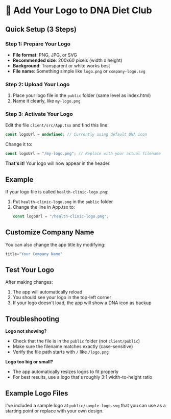 # 🎨 Add Your Logo to DNA Diet Club

## Quick Setup (3 Steps)

### Step 1: Prepare Your Logo
- **File format**: PNG, JPG, or SVG
- **Recommended size**: 200x60 pixels (width x height)
- **Background**: Transparent or white works best
- **File name**: Something simple like `logo.png` or `company-logo.svg`

### Step 2: Upload Your Logo
1. Place your logo file in the `public` folder (same level as index.html)
2. Name it clearly, like `my-logo.png`

### Step 3: Activate Your Logo
Edit the file `client/src/App.tsx` and find this line:
```javascript
const logoUrl = undefined; // Currently using default DNA icon
```

Change it to:
```javascript
const logoUrl = "/my-logo.png"; // Replace with your actual filename
```

**That's it!** Your logo will now appear in the header.

## Example

If your logo file is called `health-clinic-logo.png`:

1. Put `health-clinic-logo.png` in the `public` folder
2. Change the line in App.tsx to:
   ```javascript
   const logoUrl = "/health-clinic-logo.png";
   ```

## Customize Company Name

You can also change the app title by modifying:
```javascript
title="Your Company Name"
```

## Test Your Logo

After making changes:
1. The app will automatically reload
2. You should see your logo in the top-left corner
3. If your logo doesn't load, the app will show a DNA icon as backup

## Troubleshooting

**Logo not showing?**
- Check that the file is in the `public` folder (not `client/public`)
- Make sure the filename matches exactly (case-sensitive)
- Verify the file path starts with `/` like `/logo.png`

**Logo too big or small?**
- The app automatically resizes logos to fit properly
- For best results, use a logo that's roughly 3:1 width-to-height ratio

## Example Logo Files

I've included a sample logo at `public/sample-logo.svg` that you can use as a starting point or replace with your own design.
